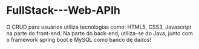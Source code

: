 # FullStack---Web-APIh
O CRUD para usuários utiliza tecnologias como: HTML5, CSS3, Javascript na parte do front-end. Na parte do back-end, utiliza-se do Java, junto com o framework spring boot e MySQL como banco de dados!
